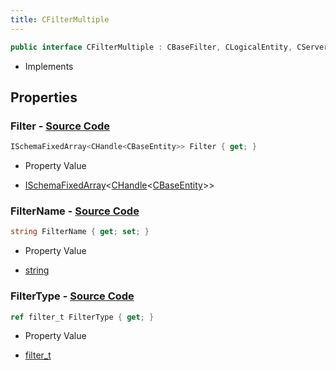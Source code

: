 ```yaml
---
title: CFilterMultiple
---
```


```csharp
public interface CFilterMultiple : CBaseFilter, CLogicalEntity, CServerOnlyEntity, CBaseEntity, CEntityInstance, ISchemaClass<CEntityInstance>, ISchemaClass<CBaseEntity>, ISchemaClass<CServerOnlyEntity>, ISchemaClass<CLogicalEntity>, ISchemaClass<CBaseFilter>, ISchemaClass<CFilterMultiple>, ISchemaField, ISchemaClass, INativeHandle
```

- Implements

## Properties

### **Filter** - [Source Code](https://github.com/swiftly-solution/swiftlys2/blob/main/managed/src/SwiftlyS2.Generated/Schemas/Interfaces/CFilterMultiple.cs#L20)

```csharp
ISchemaFixedArray<CHandle<CBaseEntity>> Filter { get; }
```

- Property Value

- [ISchemaFixedArray](/docs/api/shared/schemas/ischemafixedarray-1)<[CHandle](/docs/api/shared/natives/chandle-1)<[CBaseEntity](/docs/api/shared/schemadefinitions/cbaseentity)>>

### **FilterName** - [Source Code](https://github.com/swiftly-solution/swiftlys2/blob/main/managed/src/SwiftlyS2.Generated/Schemas/Interfaces/CFilterMultiple.cs#L18)

```csharp
string FilterName { get; set; }
```

- Property Value

- [string](https://learn.microsoft.com/dotnet/api/system.string)

### **FilterType** - [Source Code](https://github.com/swiftly-solution/swiftlys2/blob/main/managed/src/SwiftlyS2.Generated/Schemas/Interfaces/CFilterMultiple.cs#L16)

```csharp
ref filter_t FilterType { get; }
```

- Property Value

- [filter_t](/docs/api/shared/schemadefinitions/filter_t)

